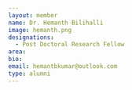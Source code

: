 ```yaml
---
layout: member
name: Dr. Hemanth Bilihalli
image: hemanth.png
designations: 
  - Post Doctoral Research Fellow
area:
bio:
email: hemantbkumar@outlook.com
type: alumni
---
```

